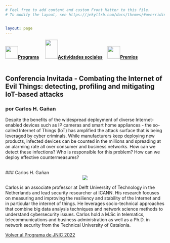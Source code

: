 ```yaml
---
# Feel free to add content and custom Front Matter to this file.
# To modify the layout, see https://jekyllrb.com/docs/themes/#overriding-theme-defaults   mediante este [enlace](https://easychair.org/conferences/?conf=jnic2019).    


layout: page
---
```


<div class="text-center">
<a href="{{site.url}}/programa"><img src="{{site.url}}/images/IcoPrograma.jpg" class="img-circle" 	width="40" height="40"><strong>Programa</strong></a> &nbsp;&nbsp;&nbsp;
<a href="{{site.url}}/actividades-sociales"><img src="{{site.url}}/images/IcoActividades.jpg" class="img-circle" 	width="40" height="60"><strong>Actividades sociales</strong></a>&nbsp;&nbsp;&nbsp;
<a href="{{site.url}}/premios"><img src="{{site.url}}/images/IcoPremios.jpg" class="img-circle" 	width="40" height="40"><strong>Premios</strong></a>&nbsp;&nbsp;&nbsp;
<!--<a href="{{site.url}}/track-transferencia" class=""><img src="{{site.url}}/images/IcoTrackTX.jpg" class="img-circle" 	width="40" height="40"><strong>Track de Transferencia</strong></a> -->
</div><br>

## Conferencia Invitada - Combating the Internet of Evil Things: detecting, profiling and mitigating IoT-based attacks
### por Carlos H. Gañan

Despite the benefits of the widespread deployment of diverse Internet-enabled devices such as IP cameras and smart home appliances - the so-called Internet of Things (IoT) has amplified the attack surface that is being leveraged by cyber criminals. While manufacturers keep deploying new products, infected devices can be counted in the millions and spreading at an alarming rate all over consumer and business networks. How can we detect these infections? Who is responsible for this problem? How can we deploy effective countermeasures?

<br>
### Carlos H. Gañan
<center>
<img src= "{{site.url}}/images/carlos.jpg">
</center>

Carlos is an associate professor at Delft University of Technology in the Netherlands and lead security researcher at ICANN. His research focuses on measuring and improving the resiliency and stability of the Internet and in particular the internet of things. He leverages socio-technical approaches that combine big data analysis techniques and network science methods to understand cybersecurity issues.  Carlos hold a M.Sc in telematics, telecommunications and business administration as well as a Ph.D. in network security from the Technical University of Catalonia. 

[Volver al Programa de JNIC 2022](https://2022.jnic.es/programa28)
